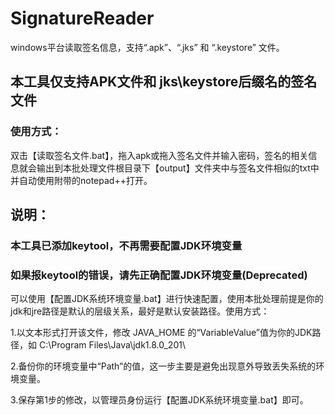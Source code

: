 # SignatureReader
windows平台读取签名信息，支持“.apk”、“.jks” 和 “.keystore” 文件。

    
## 本工具仅支持APK文件和 jks\keystore后缀名的签名文件

### 使用方式：

双击【读取签名文件.bat】，拖入apk或拖入签名文件并输入密码，签名的相关信息就会输出到本批处理文件根目录下【output】文件夹中与签名文件相似的txt中并自动使用附带的notepad++打开。



## 说明：

### 本工具已添加keytool，不再需要配置JDK环境变量

### 如果报keytool的错误，请先正确配置JDK环境变量(Deprecated)

可以使用【配置JDK系统环境变量.bat】进行快速配置，使用本批处理前提是你的jdk和jre路径是默认的层级关系，最好是默认安装路径。使用方式：

1.以文本形式打开该文件，修改 JAVA_HOME 的“VariableValue”值为你的JDK路径，如 C:\Program Files\Java\jdk1.8.0_201\

2.备份你的环境变量中“Path”的值，这一步主要是避免出现意外导致丢失系统的环境变量。

3.保存第1步的修改，以管理员身份运行【配置JDK系统环境变量.bat】即可。
